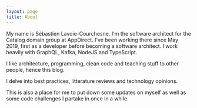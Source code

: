 ```yaml
---
layout: page
title: About
---
```

My name is Sébastien Lavoie-Courchesne. I'm the software architect for the Catalog domain group at AppDirect. I've been working there since May 2019, first as a developer before becoming a software architect. I work heavily with GraphQL, Kafka, NodeJS and TypeScript.

I like architecture, programming, clean code and teaching stuff to other people, hence this blog.

I delve into best practices, litterature reviews and technology opinions.

This is also a place for me to put down some updates on myself as well as some code challenges I partake in once in a while.
